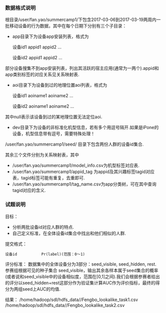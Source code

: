 ### 数据格式说明

根目录/user/fan.yao/summercamp1/下包含2017-03-06到2017-03-19两周内一批移动设备的行为数据，其中在每个日期下分别有三个子目录：

- app目录下为设备app安装列表，格式为

	设备id1    appid1 appid2 ... 
	
	设备id2    appid1 appid2 ... 

部分设备搜集不到app安装列表，列出其活跃的宿主应用(通常为一两个).appid和app类别标签的对应关系见关系映射表.

- aoi目录下为设备到过的地理位置aoi列表，格式为
 
	设备id1    aoiname1 aoiname2 ... 
	
	设备id2    aoiname1 aoiname2 ... 

其中null表示该设备到过的某地理位置无法定位aoi.

- dev目录下为设备的非标准化机型信息，若有多个用逗号隔开.如果是iPone的设备，机型信息带有逗号，需要特殊处理！


/user/fan.yao/summercamp1/seed/
目录下包含两份人群的设备id集合.

其余三个文件分别为关系映射表，其中

- /user/fan.yao/summercamp1/model_info.csv为机型标签对应表.
- /user/fan.yao/summercamp1/appid_tag 为appid及其兴趣标签tagid对应表，tagid标签可能有重复，去重即可.
- /user/fan.yao/summercamp1/tag_name.csv为app分类树，可在其中查询tagid对应的含义.

### 试题说明

目标：

- 分析两批设备id对应人群的特点.
- 自己定义标准，在全体设备id集合中找出和他们相似的人群.

提交格式：

	设备id           Pr(label)(范围：0～1)	

评分标准：
数据集中的全体设备分为3部分：seed\_visible, seed\_hidden, rest. 参赛组根据可见的种子集合
seed\_visible，输出其余各样本属于seed集合的概率(或者说和seed\_visible中的设备相似度，范围在[0,1]之间).我们会根据参赛者给出的评分以seed\_hidden+rest这部分作为验证集计算AUC作为评价指标，最终的得分为两组seed上AUC的均值.



结果：
/home/hadoop/sdl/hdfs_data//Fengbo_lookalike_task1.csv
/home/hadoop/sdl/hdfs_data//Fengbo_lookalike_task2.csv


